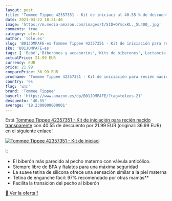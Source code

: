 ```yaml
---
layout: post
title: 'Tommee Tippee 42357351 - Kit de iniciaci al 40.55 % de descuento'
date: 2021-03-22 18:31:40
image: 'https://m.media-amazon.com/images/I/51D+QYmcxKL._SL400_.jpg'
comments: true
category: ofertas
author: 'tole.es'
slug: 'B01JOMPAFE-es Tommee Tippee 42357351 - Kit de iniciación para recién...'
sku: 'B01JOMPAFE-es'
tags: [ 'Bebé','Biberones y accesorios','Kits de biberones','Lactancia y alimentación','tommee','tommee tippee', ]
actualPrice: 21.99 EUR
currency: EUR
price: 21.99
comparePrice: 36.99 EUR
prodname: 'Tommee Tippee 42357351 - Kit de iniciación para recién nacido  transparente'
country: 'es'
flag: '🇪🇸'
brand: 'Tommee Tippee'
buyurl: 'https://www.amazon.es/dp/B01JOMPAFE/?tag=tolees-21'
descuento: '40.55'
average: '18.2300000000001'
---
```


Está [Tommee Tippee 42357351 - Kit de iniciación para recién nacido  transparente](https://www.amazon.es/dp/B01JOMPAFE/?tag=tolees-21) con 40.55 de descuento por 21.99 EUR (original: 36.99 EUR) en el siguiente enlace!

[![Tommee Tippee 42357351 - Kit de iniciaci](https://m.media-amazon.com/images/I/51D+QYmcxKL._SL400_.jpg)](https://www.amazon.es/dp/B01JOMPAFE/?tag=tolees-21)

ℹ️:

- El biberón más parecido al pecho materno con válvula anticólico.
- Siempre libre de BPA y ftalatos para una máxima seguridad
- La suave tetina de silicona ofrece una sensación similar a la piel materna
- Tetina de enganche fácil: 97% recomendado por otras mamás**
- Facilita la transición del pecho al biberón

[🛒 Ver la oferta!!](https://www.amazon.es/dp/B01JOMPAFE/?tag=tolees-21)
